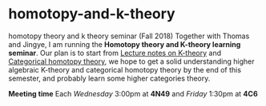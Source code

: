 # homotopy-and-k-theory
homotopy theory and k theory seminar (Fall 2018)
Together with Thomas and Jingye, I am running the **Homotopy theory and K-theory learning seminar**. Our plan is to start from [Lecture notes on K-theory](http://folk.uio.no/rognes/kurs/mat9570v10/akt.pdf) and [Categorical homotopy theory](http://www.math.jhu.edu/~eriehl/cathtpy.pdf), we hope to get a solid understanding higher algebraic K-theory and categorical homotopy theory by the end of this semester, and probably learn some higher categories theory.

**Meeting time** Each *Wednesday* 3:00pm at **4N49** and *Friday* 1:30pm at **4C6**
